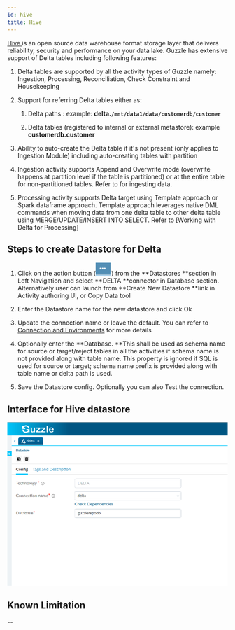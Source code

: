 ```yaml
---
id: hive
title: Hive
---
```


[Hive ](https://hive.apache.org/) is an open source data warehouse format storage layer that delivers reliability, security and performance on your data lake. Guzzle has extensive support of Delta tables including following features:

1. Delta tables are supported by all the activity types of Guzzle namely: Ingestion, Processing, Reconciliation, Check Constraint and Housekeeping

2. Support for referring Delta tables either as:

    1. Delta paths : example: **delta.`/mnt/data1/data/customerdb/customer`** 

    2. Delta tables (registered to internal or external metastore): example **customerdb.customer**

3. Ability to auto-create the Delta table if it's not present (only applies to Ingestion Module) including auto-creating tables with partition

4. Ingestion activity supports Append and Overwrite mode (overwrite happens at partition level if the table is partitioned) or at the entire table for non-partitioned tables. Refer to for ingesting data.

5. Processing activity supports Delta target using Template approach or Spark dataframe approach. Template approach leverages native DML commands when moving data from one delta table to other delta table using MERGE/UPDATE/INSERT INTO SELECT. Refer to [Working with Delta for Processing]

## Steps to create Datastore for Delta

1. Click on the action button (![image alt text](/img/docs/how-to-guides/datastores/action_button.png)) from the **Datastores **section in Left Navigation and select **DELTA **connector in Database section. Alternatively user can launch from **Create New Datastore **link in Activity authoring UI, or Copy Data tool 

2. Enter the Datastore name for the new datastore and click Ok

3. Update the connection name or leave the default. You can refer to [Connection and Environments](../connection_and_environment/connection_and_environment) for more details

4. Optionally enter the **Database. **This shall be used as schema name for source or target/reject tables in all the activities if schema name is not provided along with table name. This property is ignored if SQL is used for source or target; schema name prefix is provided along with table name or delta path is used.

5. Save the Datastore config. Optionally you can also Test the connection. 

## Interface for Hive datastore


<a href="https://guzzle.justanalytics.com/img/docs/how-to-guides/datastores/Delta_Lake_1.png" target="_self" >
    <img src="/img/docs/how-to-guides/datastores/Delta_Lake_1.png" />
</a>

## Known Limitation

--

